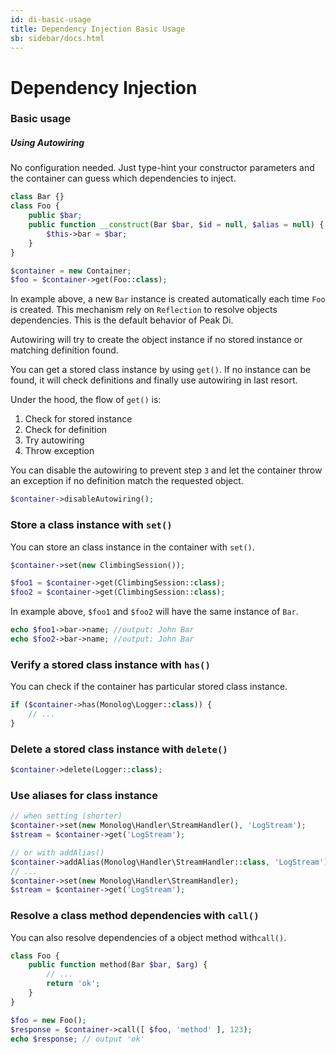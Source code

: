 ```yaml
---
id: di-basic-usage
title: Dependency Injection Basic Usage
sb: sidebar/docs.html
---
```

# Dependency Injection

### Basic usage

##### Using Autowiring

No configuration needed. Just type-hint your constructor parameters and the container can guess which dependencies to inject.

```php
class Bar {}
class Foo {
    public $bar;
    public function __construct(Bar $bar, $id = null, $alias = null) {
        $this->bar = $bar;
    }
}

$container = new Container;
$foo = $container->get(Foo::class);
```
In example above, a new ``Bar`` instance is created automatically each time ```Foo``` is created. This mechanism rely on ```Reflection``` to resolve objects dependencies. This is the default behavior of Peak Di.

Autowiring will try to create the object instance if no stored instance or matching definition found.

You can get a stored class instance by using ```get()```. If no instance can be found, it will check definitions and finally use autowiring in last resort.

Under the hood, the flow of ``get()`` is:
 1. Check for stored instance
 2. Check for definition
 3. Try autowiring
 4. Throw exception
 
You can disable the autowiring to prevent step ``3`` and let the container throw an exception if no definition match the requested object. 

```php
$container->disableAutowiring();
```

### Store a class instance with ``set()``

You can store an class instance in the container with ```set()```.

```php
$container->set(new ClimbingSession());

$foo1 = $container->get(ClimbingSession::class);
$foo2 = $container->get(ClimbingSession::class);
```

In example above, ```$foo1``` and ```$foo2``` will have the same instance of ```Bar```.

```php
echo $foo1->bar->name; //output: John Bar
echo $foo2->bar->name; //output: John Bar
```

### Verify a stored class instance with ``has()``

You can check if the container has particular stored class instance. 

```php
if ($container->has(Monolog\Logger::class)) {
    // ...
}
```

### Delete a stored class instance with ``delete()``


```php
$container->delete(Logger::class);
```

### Use aliases for class instance


```php
// when setting (shorter)
$container->set(new Monolog\Handler\StreamHandler(), 'LogStream');
$stream = $container->get('LogStream');

// or with addAlias()
$container->addAlias(Monolog\Handler\StreamHandler::class, 'LogStream');
// ...
$container->set(new Monolog\Handler\StreamHandler);
$stream = $container->get('LogStream');
```

### Resolve a class method dependencies with ``call()``

You can also resolve dependencies of a object method with```call()```.

```php
class Foo {
    public function method(Bar $bar, $arg) {
        // ...
        return 'ok';
    }
}

$foo = new Foo();
$response = $container->call([ $foo, 'method' ], 123);
echo $response; // output 'ok'
```